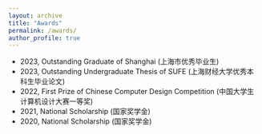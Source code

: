 ```yaml
---
layout: archive
title: "Awards"
permalink: /awards/
author_profile: true
---
```


* 2023, Outstanding Graduate of Shanghai (上海市优秀毕业生)
* 2023, Outstanding Undergraduate Thesis of SUFE (上海财经大学优秀本科生毕业论文)
* 2022, First Prize of Chinese Computer Design Competition (中国大学生计算机设计大赛一等奖)
* 2021, National Scholarship (国家奖学金)
* 2020, National Scholarship (国家奖学金)
